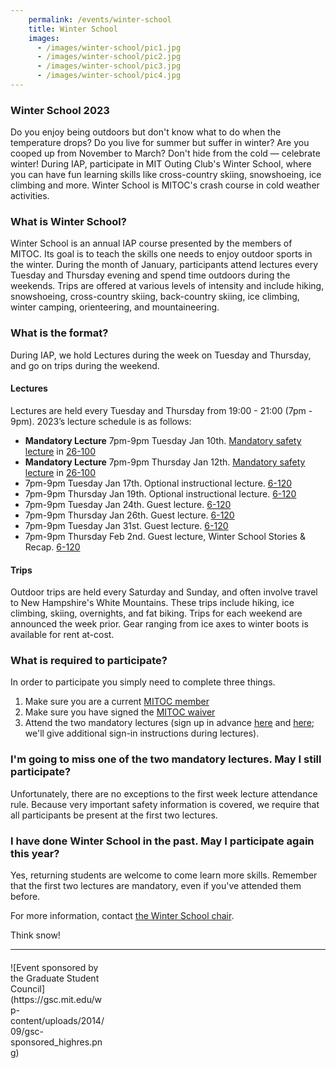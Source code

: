 ```yaml
---
    permalink: /events/winter-school
    title: Winter School
    images:
      - /images/winter-school/pic1.jpg
      - /images/winter-school/pic2.jpg
      - /images/winter-school/pic3.jpg
      - /images/winter-school/pic4.jpg
---
```



### Winter School 2023

Do you enjoy being outdoors but don't know what to do when the temperature drops? Do you live for summer but suffer in winter? Are you cooped up from November to March? Don't hide from the cold — celebrate winter! During IAP, participate in MIT Outing Club's Winter School, where you can have fun learning skills like cross-country skiing, snowshoeing, ice climbing and more. Winter School is MITOC's crash course in cold weather activities.

### What is Winter School?

Winter School is an annual IAP course presented by the members of MITOC. Its goal is to teach the skills one needs to enjoy outdoor sports in the winter. During the month of January, participants attend lectures every Tuesday and Thursday evening and spend time outdoors during the weekends. Trips are offered at various levels of intensity and include hiking, snowshoeing, cross-country skiing, back-country skiing, ice climbing, winter camping, orienteering, and mountaineering.

### What is the format?

During IAP, we hold Lectures during the week on Tuesday and Thursday, and go on trips during the weekend.

#### Lectures

Lectures are held every Tuesday and Thursday from 19:00 - 21:00 (7pm - 9pm). 2023’s lecture schedule is as follows:

- **Mandatory Lecture** 7pm-9pm Tuesday Jan 10th. [Mandatory safety lecture](https://mitoc-trips.mit.edu/trips/1787/) in [26-100](http://whereis.mit.edu/?go=26)
- **Mandatory Lecture** 7pm-9pm Thursday Jan 12th. [Mandatory safety lecture](https://mitoc-trips.mit.edu/trips/1788/) in [26-100](http://whereis.mit.edu/?go=26)
- 7pm-9pm Tuesday Jan 17th. Optional instructional lecture. [6-120](http://whereis.mit.edu/?go=6)
- 7pm-9pm Thursday Jan 19th. Optional instructional lecture. [6-120](http://whereis.mit.edu/?go=6)
- 7pm-9pm Tuesday Jan 24th. Guest lecture. [6-120](http://whereis.mit.edu/?go=6)
- 7pm-9pm Thursday Jan 26th. Guest lecture. [6-120](http://whereis.mit.edu/?go=6)
- 7pm-9pm Tuesday Jan 31st. Guest lecture. [6-120](http://whereis.mit.edu/?go=6)
- 7pm-9pm Thursday Feb 2nd. Guest lecture, Winter School Stories & Recap. [6-120](http://whereis.mit.edu/?go=6)

#### Trips

Outdoor trips are held every Saturday and Sunday, and often involve travel to New Hampshire's White Mountains. These trips include hiking, ice climbing, skiing, overnights, and fat biking. Trips for each weekend are announced the week prior. Gear ranging from ice axes to winter boots is available for rent at-cost.   

### What is required to participate?

In order to participate you simply need to complete three things.

1.  Make sure you are a current [MITOC member](https://mitoc-trips.mit.edu/profile/membership/)
2.  Make sure you have signed the [MITOC waiver](https://mitoc-trips.mit.edu/profile/waiver/)
3.  Attend the two mandatory lectures (sign up in advance [here](https://mitoc-trips.mit.edu/trips/1787/) and [here](https://mitoc-trips.mit.edu/trips/1788/); we'll give additional sign-in instructions during lectures).

### I'm going to miss one of the two mandatory lectures. May I still participate?

Unfortunately, there are no exceptions to the first week lecture attendance rule. Because very important safety information is covered, we require that all participants be present at the first two lectures.

### I have done Winter School in the past. May I participate again this year?

Yes, returning students are welcome to come learn more skills. Remember that the first two lectures are mandatory, even if you've attended them before.

For more information, contact [the Winter School chair](mailto:ws-chair@mit.edu).

Think snow!


-----------------


<div style="max-width:150px;margin-top:20px;" markdown="1">
![Event sponsored by the Graduate Student Council](https://gsc.mit.edu/wp-content/uploads/2014/09/gsc-sponsored_highres.png)
</div>
